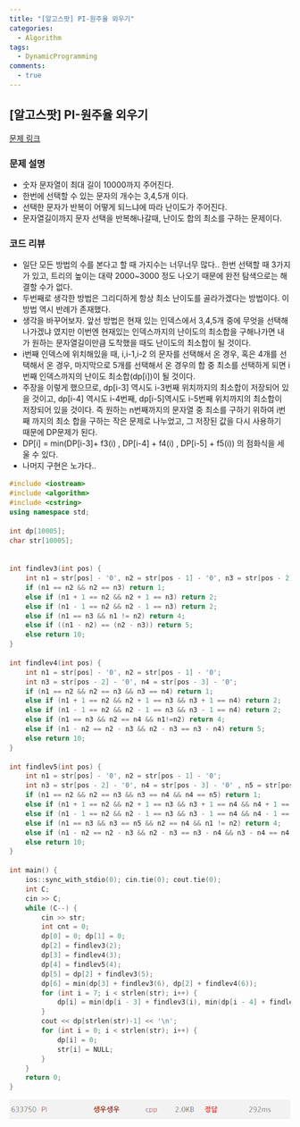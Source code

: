 ```yaml
---
title: "[알고스팟] PI-원주율 외우기"
categories:
  - Algorithm
tags:
  - DynamicProgramming
comments:
  - true
---
```


## [알고스팟] PI-원주율 외우기

[문제 링크](https://algospot.com/judge/problem/read/PI)

### 문제 설명
* 숫자 문자열이 최대 길이 10000까지 주어진다.
* 한번에 선택할 수 있는 문자의 개수는 3,4,5개 이다.
* 선택한 문자가 반복이 어떻게 되느냐에 따라 난이도가 주어진다.
* 문자열길이까지 문자 선택을 반복해나갈때, 난이도 합의 최소를 구하는 문제이다.

### 코드 리뷰
* 일단 모든 방법의 수를 본다고 할 때 가지수는 너무너무 많다.. 한번 선택할 때 3가지가 있고, 트리의 높이는 대략 2000~3000 정도 나오기 때문에 완전 탐색으로는 해결할 수가 없다.
* 두번째로 생각한 방법은 그리디하게 항상 최소 난이도를 골라가겠다는 방법이다. 이 방법 역시 반례가 존재했다.
* 생각을 바꾸어보자. 앞선 방법은 현재 있는 인덱스에서 3,4,5개 중에 무엇을 선택해 나가겠냐 였지만 이번엔 현재있는 인덱스까지의 난이도의 최소합을 구해나가면 내가 원하는 문자열길이만큼 도착했을 때도 난이도의 최소합이 될 것이다. 
* i번째 인덱스에 위치해있을 때, i,i-1,i-2 의 문자를 선택해서 온 경우, 혹은 4개를 선택해서 온 경우, 마지막으로 5개를 선택해서 온 경우의 합 중 최소를 선택하게 되면 i번째 인덱스까지의 난이도 최소합(dp[i])이 될 것이다.
* 주장을 이렇게 했으므로, dp[i-3] 역시도 i-3번째 위치까지의 최소합이 저장되어 있을 것이고, dp[i-4] 역시도 i-4번째, dp[i-5]역시도 i-5번째 위치까지의 최소합이 저장되어 있을 것이다. 즉 원하는 n번째까지의 문자열 중 최소를 구하기 위하여 i번째 까지의 최소 합을 구하는 작은 문제로 나누었고, 그 저장된 값을 다시 사용하기 때문에 DP문제가 된다.
* DP[i] = min(DP[i-3]+ f3(i) , DP[i-4] + f4(i) , DP[i-5] + f5(i)) 의 점화식을 세울 수 있다.
* 나머지 구현은 노가다..

```cpp
#include <iostream>
#include <algorithm>
#include <cstring>
using namespace std;

int dp[10005];
char str[10005];


int findlev3(int pos) {
	int n1 = str[pos] - '0', n2 = str[pos - 1] - '0', n3 = str[pos - 2] - '0';
	if (n1 == n2 && n2 == n3) return 1;
	else if (n1 + 1 == n2 && n2 + 1 == n3) return 2;
	else if (n1 - 1 == n2 && n2 - 1 == n3) return 2;
	else if (n1 == n3 && n1 != n2) return 4;
	else if ((n1 - n2) == (n2 - n3)) return 5;
	else return 10;
}

int findlev4(int pos) {
	int n1 = str[pos] - '0', n2 = str[pos - 1] - '0';
	int n3 = str[pos - 2] - '0', n4 = str[pos - 3] - '0';
	if (n1 == n2 && n2 == n3 && n3 == n4) return 1;
	else if (n1 + 1 == n2 && n2 + 1 == n3 && n3 + 1 == n4) return 2;
	else if (n1 - 1 == n2 && n2 - 1 == n3 && n3 - 1 == n4) return 2;
	else if (n1 == n3 && n2 == n4 && n1!=n2) return 4;
	else if (n1 - n2 == n2 - n3 && n2 - n3 == n3 - n4) return 5;
	else return 10;
}

int findlev5(int pos) {
	int n1 = str[pos] - '0', n2 = str[pos - 1] - '0';
	int n3 = str[pos - 2] - '0', n4 = str[pos - 3] - '0' , n5 = str[pos-4]-'0';
	if (n1 == n2 && n2 == n3 && n3 == n4 && n4 == n5) return 1;
	else if (n1 + 1 == n2 && n2 + 1 == n3 && n3 + 1 == n4 && n4 + 1 == n5) return 2;
	else if (n1 - 1 == n2 && n2 - 1 == n3 && n3 - 1 == n4 && n4 - 1 == n5) return 2;
	else if (n1 == n3 && n3 == n5 && n2 == n4 && n1 != n2) return 4;
	else if (n1 - n2 == n2 - n3 && n2 - n3 == n3 - n4 && n3 - n4 == n4 - n5) return 5;
	else return 10;
}

int main() {
	ios::sync_with_stdio(0); cin.tie(0); cout.tie(0);
	int C;
	cin >> C;
	while (C--) {
		cin >> str;
		int cnt = 0;
		dp[0] = 0; dp[1] = 0;
		dp[2] = findlev3(2);
		dp[3] = findlev4(3);
		dp[4] = findlev5(4);
		dp[5] = dp[2] + findlev3(5);
		dp[6] = min(dp[3] + findlev3(6), dp[2] + findlev4(6));
		for (int i = 7; i < strlen(str); i++) {
			dp[i] = min(dp[i - 3] + findlev3(i), min(dp[i - 4] + findlev4(i), dp[i - 5] + findlev5(i)));
		}
		cout << dp[strlen(str)-1] << '\n';
		for (int i = 0; i < strlen(str); i++) {
			dp[i] = 0;
			str[i] = NULL;
		}
	}
	return 0;
}
```

![](/assets/img/Algorithm/1909181.png)

